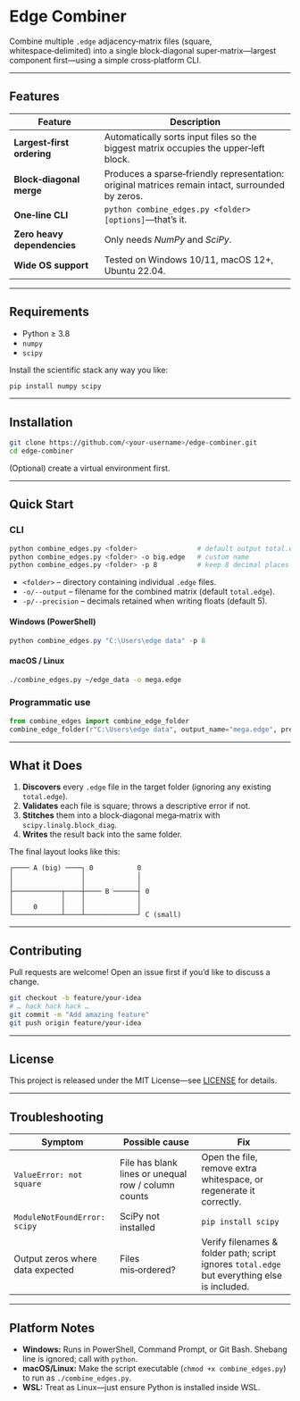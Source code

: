 # Edge Combiner

Combine multiple `.edge` adjacency‑matrix files (square, whitespace‑delimited) into a single block‑diagonal super‑matrix—largest component first—using a simple cross‑platform CLI.

---

## Features

| Feature                     | Description                                                                                      |
| --------------------------- | ------------------------------------------------------------------------------------------------ |
| **Largest‑first ordering**  | Automatically sorts input files so the biggest matrix occupies the upper‑left block.             |
| **Block‑diagonal merge**    | Produces a sparse‑friendly representation: original matrices remain intact, surrounded by zeros. |
| **One‑line CLI**            | `python combine_edges.py <folder> [options]`—that’s it.                                          |
| **Zero heavy dependencies** | Only needs *NumPy* and *SciPy*.                                                                  |
| **Wide OS support**         | Tested on Windows 10/11, macOS 12+, Ubuntu 22.04.                                                |

---

## Requirements

* Python ≥ 3.8
* `numpy`
* `scipy`

Install the scientific stack any way you like:

```bash
pip install numpy scipy
```

---

## Installation

```bash
git clone https://github.com/<your‑username>/edge‑combiner.git
cd edge‑combiner
```

(Optional) create a virtual environment first.

---

## Quick Start

### CLI

```bash
python combine_edges.py <folder>               # default output total.edge
python combine_edges.py <folder> -o big.edge   # custom name
python combine_edges.py <folder> -p 8          # keep 8 decimal places
```

* `<folder>` – directory containing individual `.edge` files.
* `-o/--output` – filename for the combined matrix (default `total.edge`).
* `-p/--precision` – decimals retained when writing floats (default 5).

#### Windows (PowerShell)

```powershell
python combine_edges.py "C:\Users\edge data" -p 8
```

#### macOS / Linux

```bash
./combine_edges.py ~/edge_data -o mega.edge
```

### Programmatic use

```python
from combine_edges import combine_edge_folder
combine_edge_folder(r"C:\Users\edge data", output_name="mega.edge", precision=6)
```

---

## What it Does

1. **Discovers** every `.edge` file in the target folder (ignoring any existing `total.edge`).
2. **Validates** each file is square; throws a descriptive error if not.
3. **Stitches** them into a block‑diagonal mega‑matrix with `scipy.linalg.block_diag`.
4. **Writes** the result back into the same folder.

The final layout looks like this:

```
┌──── A (big) ────┐ 0           0
│                 │             │
│                 │             │
├────────────┬────┼──── B ──────┤ 0
│            │    │             │
│     0      │    │             │
└────────────┴────┴─────────────┘ C (small)
```

---

## Contributing

Pull requests are welcome!  Open an issue first if you’d like to discuss a change.

```bash
git checkout -b feature/your‑idea
# … hack hack hack …
git commit -m "Add amazing feature"
git push origin feature/your‑idea
```

---

## License

This project is released under the MIT License—see [LICENSE](LICENSE) for details.

---

## Troubleshooting

| Symptom                          | Possible cause                                      | Fix                                                                                          |
| -------------------------------- | --------------------------------------------------- | -------------------------------------------------------------------------------------------- |
| `ValueError: not square`         | File has blank lines or unequal row / column counts | Open the file, remove extra whitespace, or regenerate it correctly.                          |
| `ModuleNotFoundError: scipy`     | SciPy not installed                                 | `pip install scipy`                                                                          |
| Output zeros where data expected | Files mis‑ordered?                                  | Verify filenames & folder path; script ignores `total.edge` but everything else is included. |

---

## Platform Notes

* **Windows:** Runs in PowerShell, Command Prompt, or Git Bash. Shebang line is ignored; call with `python`.
* **macOS/Linux:** Make the script executable (`chmod +x combine_edges.py`) to run as `./combine_edges.py`.
* **WSL:** Treat as Linux—just ensure Python is installed inside WSL.
